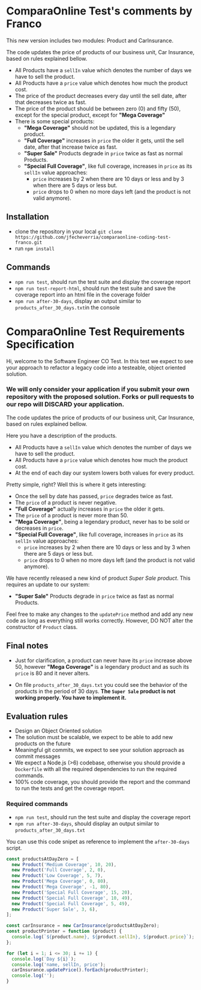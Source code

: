 # ComparaOnline Test's comments by Franco

This new version includes two modules: Product and CarInsurance. 

The code updates the price of products of our business unit, Car Insurance, based on rules explained bellow.

- All Products have a `sellIn` value which denotes the number of days we have to sell the product.
- All Products have a `price` value which denotes how much the product cost.
- The price of the product decreases every day until the sell date, after that decreases twice as fast. 
- The price of the product should be between zero (0) and fifty (50), except for the special product, except for **"Mega Coverage"**
- There is some special products: 
  - **"Mega Coverage"** should not be updated, this is a legendary product. 
  - **"Full Coverage"** increases in `price` the older it gets, until the sell date, after that increase twice as fast.
  - **"Super Sale"** Products degrade in `price` twice as fast as normal Products.
  - **"Special Full Coverage"**, like full coverage, increases in `price` as its `sellIn` value approaches:
	  - `price` increases by 2 when there are 10 days or less and by 3 when there are 5 days or less but.
	  - `price` drops to 0 when no more days left (and the product is not valid anymore).

## Installation
- clone the repository in your local `git clone https://github.com/jfecheverria/comparaonline-coding-test-franco.git`
- run `npm install`

## Commands
- `npm run test`, should run the test suite and display the coverage report
- `npm run test-report-html`, should run the test suite and save the coverage report into an html file in the coverage folder
- `npm run after-30-days`, display an output similar to `products_after_30_days.txt`in the console



# ComparaOnline Test Requirements Specification

Hi, welcome to the Software Engineer CO Test. In this test we expect to see your approach to refactor a legacy code into a testeable, object oriented solution.

### We will only consider your application if you submit your own repository with the proposed solution. Forks or pull requests to our repo will DISCARD your application.

The code updates the price of products of our business unit, Car Insurance, based on rules explained bellow.

Here you have a description of the products.

- All Products have a `sellIn` value which denotes the number of days we have to sell the product.
- All Products have a `price` value which denotes how much the product cost.
- At the end of each day our system lowers both values for every product.

Pretty simple, right? Well this is where it gets interesting:

- Once the sell by date has passed, `price` degrades twice as fast.
- The `price` of a product is never negative.
- **"Full Coverage"** actually increases in `price` the older it gets.
- The `price` of a product is never more than 50.
- **"Mega Coverage"**, being a legendary product, never has to be sold or decreases in `price`.
- **"Special Full Coverage"**, like full coverage, increases in `price` as its `sellIn` value approaches:
	- `price` increases by 2 when there are 10 days or less and by 3 when there are 5 days or less but.
	- `price` drops to 0 when no more days left (and the product is not valid anymore).

We have recently released a new kind of product *Super Sale product*. This requires an update to our system:

- **"Super Sale"** Products degrade in `price` twice as fast as normal Products.

Feel free to make any changes to the `updatePrice` method and add any new code as long as everything
still works correctly. However, DO NOT alter the constructor of `Product` class.

## Final notes

- Just for clarification, a product can never have its `price` increase above 50, however **"Mega Coverage"** is a
legendary product and as such its `price` is 80 and it never alters.

- On file `products_after_30_days.txt` you could see the behavior of the products in the period of 30 days. **The `Super Sale` product is not working properly. You have to implement it.**

## Evaluation rules
- Design an Object Oriented solution
- The solution must be scalable, we expect to be able to add new products on the future
- Meaningful git commits, we expect to see your solution approach as commit messages
- We expect a Node.js (>6) codebase, otherwise you should provide a `Dockerfile` with all the required dependencies to run the required commands.
- 100% code coverage, you should provide the report and the command to run the tests and get the coverage report.

### Required commands
- `npm run test`, should run the test suite and display the coverage report
- `npm run after-30-days`, should display an output similar to `products_after_30_days.txt`

You can use this code snipet as reference to implement the `after-30-days` script.

```js
const productsAtDayZero = [
  new Product('Medium Coverage', 10, 20),
  new Product('Full Coverage', 2, 0),
  new Product('Low Coverage', 5, 7),
  new Product('Mega Coverage', 0, 80),
  new Product('Mega Coverage', -1, 80),
  new Product('Special Full Coverage', 15, 20),
  new Product('Special Full Coverage', 10, 49),
  new Product('Special Full Coverage', 5, 49),
  new Product('Super Sale', 3, 6),
];

const carInsurance = new CarInsurance(productsAtDayZero);
const productPrinter = function (product) {
  console.log(`${product.name}, ${product.sellIn}, ${product.price}`);
};

for (let i = 1; i <= 30; i += 1) {
  console.log(`Day ${i}`);
  console.log('name, sellIn, price');
  carInsurance.updatePrice().forEach(productPrinter);
  console.log('');
}
```
